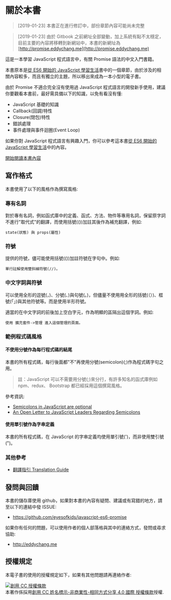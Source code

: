 # 關於本書

> [2019-01-23] 本書正在進行修訂中，部份章節內容可能尚未完整

> [2019-01-23] 由於 Gitbook 之前網址全部變動，加上系統有點不太穩定，目前主要的內容將移轉到新網站中，本書的新網址為[http://promise.eddychang.me](http://promise.eddychang.me)

這是一本學習 JavaScript 程式語言中，有關 Promise 語法的中文入門書籍。

本書原本是[從 ES6 開始的 JavaScript 學習生活](https://legacy.gitbook.com/book/eyesofkids/javascript-start-from-es6/details)書中的一個章節，由於涉及的相關內容較多，而且有獨立的主題，所以移出來成為一本小型的電子書。

由於 Promise 不適合完全沒有使用過 JavaScript 程式語言的開發新手使用，建議你要觀看本書前，最好需具備以下的知識，以免有看沒有懂:

- JavaScript 基礎的知識
- Callback(回調)特性
- Closure(閉包)特性
- 錯誤處理
- 事件處理與事件迴圈(Event Loop)

如果你對 JavaScript 程式語言有興趣入門，你可以參考這本書[從 ES6 開始的 JavaScript 學習生活](https://legacy.gitbook.com/book/eyesofkids/javascript-start-from-es6/details)中的內容。

[開始閱讀本書內容](docs/contents/ch1_intro)

## 寫作格式

本書使用了以下的風格作為撰寫風格:

### 專有名詞

對於專有名詞，例如函式庫中的定義、函式、方法、物件等專用名詞，保留原字詞不進行"取代式"的翻譯，而使用括號(())加註其後作為補充翻譯，例如:

```
state(狀態) 與 props(屬性)
```

### 符號

提供的符號，儘可能使用括號(())加註符號在字句中。例如:

```
單行註解使用雙斜線符號(//)。
```

### 中文字詞與符號

可以使用全形的逗號(，)、分號(、)與句號(。)，但儘量不使用用全形的括號(（）)、框號(「」)與其他符號等。而是使用半形符號。

適當的在中文字詞的前後加上空白字元，作為明顯的區隔出這個字詞。例如:

```
使用 擴充套件->管理 進入這個管理的頁面。
```

### 範例程式碼風格

#### 不使用分號作為每行程式碼的結尾

本書的所有程式碼，每行後面都"不"再使用分號(semicolon)(;)作為程式碼字句之用。

> 註：JavaScript 可以不需要用分號(;)來分行，有許多知名的函式庫例如 npm、redux、 Bootstrap 都已經採用這個撰寫風格。

參考資訊:

- [Semicolons in JavaScript are optional](http://mislav.net/2010/05/semicolons/)
- [An Open Letter to JavaScript Leaders Regarding Semicolons](http://blog.izs.me/post/2353458699/an-open-letter-to-javascript-leaders-regarding)

#### 使用單引號作為字串定義

本書的所有程式碼，在 JavaScript 的字串定義均使用單引號(')，而非使用雙引號(")。

### 其他參考

- [翻譯指引 Translation Guide](https://github.com/eyesofkids/javascript-style-guide-translate)

## 發問與回饋

本書的儲存庫使用 github，如果對本書的內容有疑問、建議或有寫錯的地方，請至以下的連結中發 ISSUE:

- https://github.com/eyesofkids/javascript-es6-promise

如果你有任何的問題，可以使用作者的個人部落格與其中的連絡方式，發問或尋求協助:

- http://eddychang.me

## 授權規定

本電子書的使用的授權規定如下，如果有其他問題請再連絡作者:

<a rel="license" href="http://creativecommons.org/licenses/by-nc-sa/4.0/"><img alt="創用 CC 授權條款" style="border-width:0" src="https://i.creativecommons.org/l/by-nc-sa/4.0/88x31.png" /></a><br />本著作係採用<a rel="license" href="http://creativecommons.org/licenses/by-nc-sa/4.0/">創用 CC 姓名標示-非商業性-相同方式分享 4.0 國際 授權條款</a>授權.
